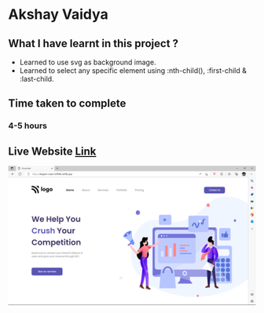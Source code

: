 
# Akshay Vaidya

## What I have learnt in this project ?
- Learned to use svg as background image.
- Learned to select any specific element using :nth-child(), :first-child & :last-child.



## Time taken to complete
### 4-5 hours

## Live Website [Link](https://lcp04.netlify.app/)

![Image](Project-04.png)
